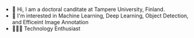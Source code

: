 - 👋 Hi, I am a doctoral canditate at Tampere University, Finland.
- 👀 I'm interested in Machine Learning, Deep Learning, Object Detection, and Efficeint Image Annotation
- 👨🏻‍💻 Technology Enthusiast

<!---
- 🌱 I’m currently learning ML, Computer Vision, Deep Learning, & Data Science

adhikaribishwo/adhikaribishwo is a ✨ special ✨ repository because its `README.md` (this file) appears on your GitHub profile.
You can click the Preview link to take a look at your changes.
--->
